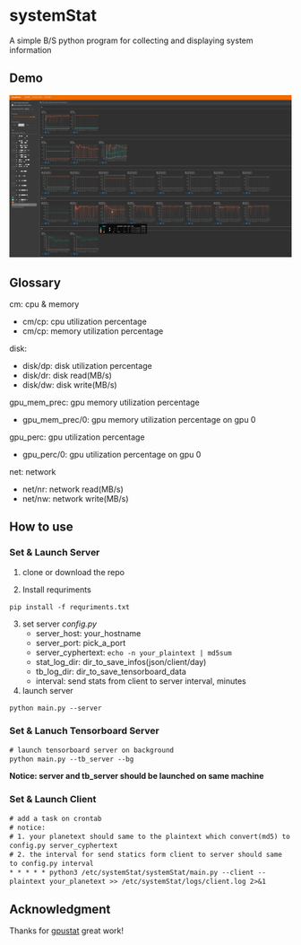 # systemStat
A simple B/S python program for collecting and displaying system information

## Demo
![demo_img](demo.png)

## Glossary
cm: cpu & memory
- cm/cp: cpu utilization percentage
- cm/cp: memory utilization percentage

disk: 
- disk/dp: disk utilization percentage
- disk/dr: disk read(MB/s)
- disk/dw: disk write(MB/s)

gpu_mem_prec: gpu memory utilization percentage
- gpu_mem_prec/0: gpu memory utilization percentage on gpu 0

gpu_perc: gpu utilization percentage
- gpu_perc/0: gpu utilization percentage on gpu 0

net: network
- net/nr: network read(MB/s)
- net/nw: network write(MB/s)

## How to use
### Set & Launch Server
1. clone or download the repo

2. Install requriments  
```shell
pip install -f requriments.txt
```

3. set server *config.py* 
    - server_host: your_hostname
    - server_port: pick_a_port
    - server_cyphertext: `echo -n your_plaintext | md5sum`
    - stat_log_dir: dir_to_save_infos(json/client/day)
    - tb_log_dir: dir_to_save_tensorboard_data
    - interval: send stats from client to server interval, minutes
4. launch server  
```shell
python main.py --server
```

### Set & Lanuch Tensorboard Server
```shell
# launch tensorboard server on background
python main.py --tb_server --bg
```
**Notice: server and tb_server should be launched on same machine**

### Set & Launch Client
```shell
# add a task on crontab
# notice: 
# 1. your planetext should same to the plaintext which convert(md5) to config.py server_cyphertext
# 2. the interval for send statics form client to server should same to config.py interval
* * * * * python3 /etc/systemStat/systemStat/main.py --client --plaintext your_planetext >> /etc/systemStat/logs/client.log 2>&1
```

## Acknowledgment
Thanks for [gpustat](https://github.com/wookayin/gpustat) great work!